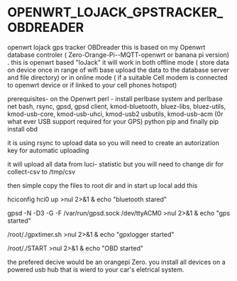 # OPENWRT_LOJACK_GPSTRACKER_OBDREADER

openwrt  lojack gps tracker OBDreader
this is based on my Openwrt database controler ( Zero-Orange-Pi--MQTT-openwrt or banana pi version) . this is openwrt based "loJack"  it will work in both offline mode 
( store data on device  once in range of  wifi base upload the data to  the database server and  file directory)
or in online mode ( if a suitable Cell modem is connected to openwrt device or if linked to your cell phones hotspot)

prerequisites- on the  Openwrt
perl - install perlbase system and perlbase net
bash, rsync, gpsd, gpsd client, kmod-bluetooth, bluez-libs, bluez-utils, kmod-usb-core, kmod-usb-uhci, kmod-usb2 usbutils, 
kmod-usb-acm (0r what ever USB support required for your GPS)
python pip
and finally  pip install obd

it is using rsync to upload data  so you will need to create an autorization key for automatic uploading

it will upload all data  from luci- statistic  but you will need to change dir for collect-csv to /tmp/csv

then simple copy the files to  root dir
 and  in start up local add this
 
 hciconfig hci0 up >nul 2>&1 & echo "bluetooth stared"
 
gpsd -N -D3 -G -F /var/run/gpsd.sock /dev/ttyACM0 >nul 2>&1 & echo "gps started"

/root/./gpxtimer.sh >nul 2>&1 & echo "gpxlogger started"

/root/./START >nul 2>&1 & echo "OBD started"

the prefered decive would be an orangepi Zero.  you install all devices on a powered usb hub that is wierd to your car's eletrical system.
